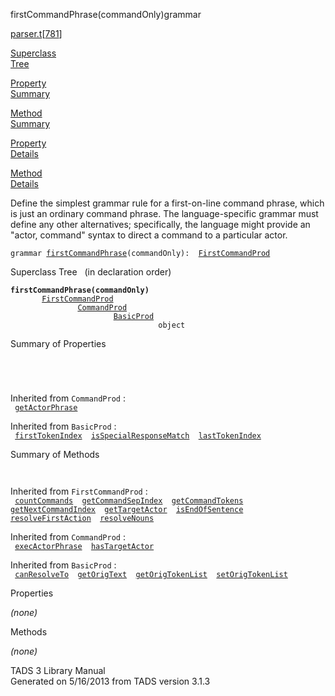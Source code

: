 ---
---
<span class="title">firstCommandPhrase(commandOnly)</span><span class="type">grammar</span>

[parser.t](../file/parser.t.html)\[[781](../source/parser.t.html#781)\]

[Superclass  
Tree](#_SuperClassTree_)

[Property  
Summary](#_PropSummary_)

[Method  
Summary](#_MethodSummary_)

[Property  
Details](#_Properties_)

[Method  
Details](#_Methods_)

<div class="fdesc">

Define the simplest grammar rule for a first-on-line command phrase,
which is just an ordinary command phrase. The language-specific grammar
must define any other alternatives; specifically, the language might
provide an "actor, command" syntax to direct a command to a particular
actor.

`grammar `<span class="gramalt">[`firstCommandPhrase`](../object/firstCommandPhrase.html)`(commandOnly)`</span>` :   `[`FirstCommandProd`](../object/FirstCommandProd.html)

</div>

<span id="_SuperClassTree_"></span>

<div class="mjhd">

<span class="hdln">Superclass Tree</span>   (in declaration order)

</div>

**`firstCommandPhrase(commandOnly)`**  
`         `[`FirstCommandProd`](../object/FirstCommandProd.html)  
`                 `[`CommandProd`](../object/CommandProd.html)  
`                         `[`BasicProd`](../object/BasicProd.html)  
`                                 object`  
<span id="_PropSummary_"></span>

<div class="mjhd">

<span class="hdln">Summary of Properties</span>  

</div>

` `

` `

Inherited from `CommandProd` :  
` `[`getActorPhrase`](../object/CommandProd.html#getActorPhrase)`  `

Inherited from `BasicProd` :  
` `[`firstTokenIndex`](../object/BasicProd.html#firstTokenIndex)`  `[`isSpecialResponseMatch`](../object/BasicProd.html#isSpecialResponseMatch)`  `[`lastTokenIndex`](../object/BasicProd.html#lastTokenIndex)`  `

<span id="_MethodSummary_"></span>

<div class="mjhd">

<span class="hdln">Summary of Methods</span>  

</div>

` `

Inherited from `FirstCommandProd` :  
` `[`countCommands`](../object/FirstCommandProd.html#countCommands)`  `[`getCommandSepIndex`](../object/FirstCommandProd.html#getCommandSepIndex)`  `[`getCommandTokens`](../object/FirstCommandProd.html#getCommandTokens)`  `[`getNextCommandIndex`](../object/FirstCommandProd.html#getNextCommandIndex)`  `[`getTargetActor`](../object/FirstCommandProd.html#getTargetActor)`  `[`isEndOfSentence`](../object/FirstCommandProd.html#isEndOfSentence)`  `[`resolveFirstAction`](../object/FirstCommandProd.html#resolveFirstAction)`  `[`resolveNouns`](../object/FirstCommandProd.html#resolveNouns)`  `

Inherited from `CommandProd` :  
` `[`execActorPhrase`](../object/CommandProd.html#execActorPhrase)`  `[`hasTargetActor`](../object/CommandProd.html#hasTargetActor)`  `

Inherited from `BasicProd` :  
` `[`canResolveTo`](../object/BasicProd.html#canResolveTo)`  `[`getOrigText`](../object/BasicProd.html#getOrigText)`  `[`getOrigTokenList`](../object/BasicProd.html#getOrigTokenList)`  `[`setOrigTokenList`](../object/BasicProd.html#setOrigTokenList)`  `

<span id="_Properties_"></span>

<div class="mjhd">

<span class="hdln">Properties</span>  

</div>

*(none)* <span id="_Methods_"></span>

<div class="mjhd">

<span class="hdln">Methods</span>  

</div>

*(none)*

<div class="ftr">

TADS 3 Library Manual  
Generated on 5/16/2013 from TADS version 3.1.3

</div>
